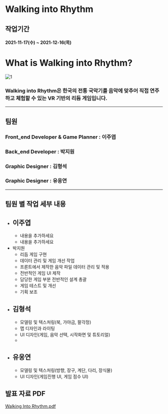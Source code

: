 # **Walking into Rhythm**
## 작업기간
#### 2021-11-17(수) ~ 2021-12-16(목)
# **What is Walking into Rhythm?**
![1](https://user-images.githubusercontent.com/44824414/146208991-ee93c496-a233-49c7-9d95-2a9752573078.png)
### Walking into Rhythm은 한국의 전통 국악기를 음악에 맞추어 직접 연주하고 체험할 수 있는 VR 기반의 리듬 게임입니다.
---
## **팀원**
### Front_end Developer & Game Planner : 이주엽
### Back_end Developer : 박지원
### Graphic Designer : 김형석
### Graphic Designer : 유웅연
---
## **팀원 별 작업 세부 내용**
+ 이주엽   
   -
   - 내용을 추가하세요
   - 내용을 추가하세요
+ 박지원
   - 리듬 게임 구현
   - 데이터 관리 및 게임 개선 작업
   - 프론트에서 제작한 음악 파일 데이터 관리 및 적용
   - 전반적인 게임 UI 제작
   - 담당한 게임 부분 전반적인 설계 총괄
   - 게임 테스트 및 개선
   - 기획 보조
+ 김형석 
   -
   - 모델링 및 텍스처링(북, 가야금, 팔각정)
   - 맵 디자인과 라이팅 
   - UI 디자인(게임, 음악 선택, 시작화면 및 튜토리얼)
   - 
+ 유웅연 
   -
   - 모델링 및 텍스처링(방향, 장구, 계단, 다리, 장식물)
   - UI 디자인(게임진행 UI, 게임 점수 UI)


## **발표 자료 PDF** 
[Walking Into Rhythm.pdf](https://github.com/Realistic-Game-Final-Project/K-Rhythm/files/7740239/default.pdf)





